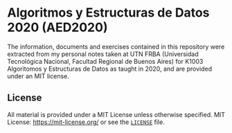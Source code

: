 # Algoritmos y Estructuras de Datos 2020 (AED2020)

The information, documents and exercises contained in this repository were extracted from my personal notes
taken at UTN FRBA (Universidad Tecnológica Nacional, Facultad Regional de Buenos Aires) for K1003 
Algoritomos y Estructuras de Datos as taught in 2020, and are provided under an MIT license.

## License

All material is provided under a MIT License unless otherwise specified.
MIT License: https://mit-license.org/ or see the [`LICENSE`](https://github.com/rnsavinelli/aed/blob/master/LICENSE) file.
